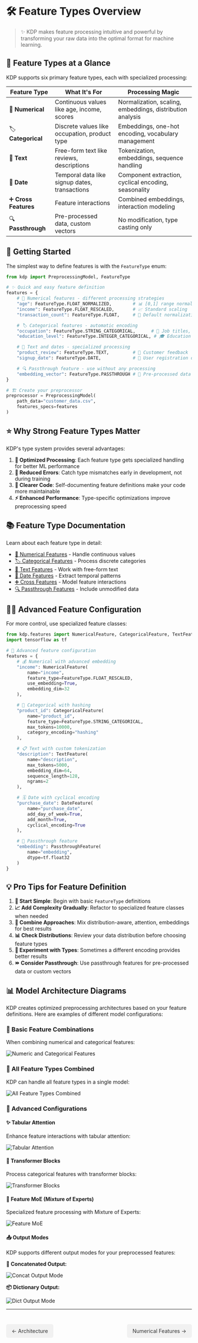 # 🛠️ Feature Types Overview

> ✨ KDP makes feature processing intuitive and powerful by transforming your raw data into the optimal format for machine learning.

## 💪 Feature Types at a Glance

KDP supports six primary feature types, each with specialized processing:

| Feature Type | What It's For | Processing Magic |
|--------------|---------------|------------------|
| 🔢 **Numerical** | Continuous values like age, income, scores | Normalization, scaling, embeddings, distribution analysis |
| 🏷️ **Categorical** | Discrete values like occupation, product type | Embeddings, one-hot encoding, vocabulary management |
| 📝 **Text** | Free-form text like reviews, descriptions | Tokenization, embeddings, sequence handling |
| 📅 **Date** | Temporal data like signup dates, transactions | Component extraction, cyclical encoding, seasonality |
| ➕ **Cross Features** | Feature interactions | Combined embeddings, interaction modeling |
| 🔍 **Passthrough** | Pre-processed data, custom vectors | No modification, type casting only |

## 🚀 Getting Started

The simplest way to define features is with the `FeatureType` enum:

```python
from kdp import PreprocessingModel, FeatureType

# ✨ Quick and easy feature definition
features = {
    # 🔢 Numerical features - different processing strategies
    "age": FeatureType.FLOAT_NORMALIZED,        # 📊 [0,1] range normalization
    "income": FeatureType.FLOAT_RESCALED,       # 📈 Standard scaling
    "transaction_count": FeatureType.FLOAT,     # 🧮 Default normalization (same as FLOAT_NORMALIZED)

    # 🏷️ Categorical features - automatic encoding
    "occupation": FeatureType.STRING_CATEGORICAL,      # 👔 Job titles, roles
    "education_level": FeatureType.INTEGER_CATEGORICAL, # 🎓 Education codes

    # 📝 Text and dates - specialized processing
    "product_review": FeatureType.TEXT,         # 💬 Customer feedback
    "signup_date": FeatureType.DATE,            # 📆 User registration date

    # 🔍 Passthrough feature - use without any processing
    "embedding_vector": FeatureType.PASSTHROUGH # 🔄 Pre-processed data passes directly to output
}

# 🏗️ Create your preprocessor
preprocessor = PreprocessingModel(
    path_data="customer_data.csv",
    features_specs=features
)
```

## ⭐ Why Strong Feature Types Matter

KDP's type system provides several advantages:

1. **🎯 Optimized Processing**: Each feature type gets specialized handling for better ML performance
2. **🐛 Reduced Errors**: Catch type mismatches early in development, not during training
3. **📝 Clearer Code**: Self-documenting feature definitions make your code more maintainable
4. **⚡ Enhanced Performance**: Type-specific optimizations improve preprocessing speed

## 📚 Feature Type Documentation

Learn about each feature type in detail:

- [🔢 Numerical Features](numerical-features.md) - Handle continuous values
- [🏷️ Categorical Features](categorical-features.md) - Process discrete categories
- [📝 Text Features](text-features.md) - Work with free-form text
- [📅 Date Features](date-features.md) - Extract temporal patterns
- [➕ Cross Features](cross-features.md) - Model feature interactions
- [🔍 Passthrough Features](passthrough-features.md) - Include unmodified data

## 👨‍💻 Advanced Feature Configuration

For more control, use specialized feature classes:

```python
from kdp.features import NumericalFeature, CategoricalFeature, TextFeature, DateFeature, PassthroughFeature
import tensorflow as tf

# 🔧 Advanced feature configuration
features = {
    # 💰 Numerical with advanced embedding
    "income": NumericalFeature(
        name="income",
        feature_type=FeatureType.FLOAT_RESCALED,
        use_embedding=True,
        embedding_dim=32
    ),

    # 🏪 Categorical with hashing
    "product_id": CategoricalFeature(
        name="product_id",
        feature_type=FeatureType.STRING_CATEGORICAL,
        max_tokens=10000,
        category_encoding="hashing"
    ),

    # 📋 Text with custom tokenization
    "description": TextFeature(
        name="description",
        max_tokens=5000,
        embedding_dim=64,
        sequence_length=128,
        ngrams=2
    ),

    # 🗓️ Date with cyclical encoding
    "purchase_date": DateFeature(
        name="purchase_date",
        add_day_of_week=True,
        add_month=True,
        cyclical_encoding=True
    ),

    # 🧠 Passthrough feature
    "embedding": PassthroughFeature(
        name="embedding",
        dtype=tf.float32
    )
}
```

## 💡 Pro Tips for Feature Definition

1. **🔰 Start Simple**: Begin with basic `FeatureType` definitions
2. **📈 Add Complexity Gradually**: Refactor to specialized feature classes when needed
3. **🔄 Combine Approaches**: Mix distribution-aware, attention, embeddings for best results
4. **📊 Check Distributions**: Review your data distribution before choosing feature types
5. **🧪 Experiment with Types**: Sometimes a different encoding provides better results
6. **⏩ Consider Passthrough**: Use passthrough features for pre-processed data or custom vectors

## 📊 Model Architecture Diagrams

KDP creates optimized preprocessing architectures based on your feature definitions. Here are examples of different model configurations:

### 🔄 Basic Feature Combinations

When combining numerical and categorical features:

![Numeric and Categorical Features](imgs/models/numeric_and_categorical.png)

### 🌟 All Feature Types Combined

KDP can handle all feature types in a single model:

![All Feature Types Combined](imgs/models/all_basic_types.png)

### 🔋 Advanced Configurations

#### ✨ Tabular Attention

Enhance feature interactions with tabular attention:

![Tabular Attention](imgs/models/tabular_attention.png)

#### 🔄 Transformer Blocks

Process categorical features with transformer blocks:

![Transformer Blocks](imgs/models/transformer_blocks.png)

#### 🧠 Feature MoE (Mixture of Experts)

Specialized feature processing with Mixture of Experts:

![Feature MoE](imgs/models/feature_moe.png)

#### 📤 Output Modes

KDP supports different output modes for your preprocessed features:

**🔗 Concatenated Output:**

![Concat Output Mode](imgs/models/output_mode_concat.png)

**📦 Dictionary Output:**

![Dict Output Mode](imgs/models/output_mode_dict.png)

---

<div class="prev-next">
  <a href="../getting-started/architecture.md" class="prev">← Architecture</a>
  <a href="numerical-features.md" class="next">Numerical Features →</a>
</div>

<style>
.prev-next {
  display: flex;
  justify-content: space-between;
  margin-top: 40px;
}
.prev-next a {
  padding: 10px 15px;
  background-color: #f1f1f1;
  border-radius: 5px;
  text-decoration: none;
  color: #333;
}
.prev-next a:hover {
  background-color: #ddd;
}
</style>
